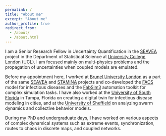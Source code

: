 ```yaml
---
permalink: /
title: "About me"
excerpt: "About me"
author_profile: true
redirect_from: 
  - /about/
  - /about.html
---
```


I am a Senior Research Fellow in Uncertainty Quantification in the [SEAVEA](https://www.seavea-project.org/) project in the Department of Statistical Science at [University College London (UCL)](https://www.ucl.ac.uk/statistics/department-statistical-science). I am focused mainly on multi-physics problems and the propagation of uncertainties when coupled models are emulated.

Before my appointment here, I worked at [Brunel University London](https://www.brunel.ac.uk/computer-science) as a part of the same [SEAVEA](https://www.seavea-project.org/) and [STAMINA](https://stamina-project.eu/) projects and co-developed the [FACS](https://facs.readthedocs.io/en/latest/) model for infectious diseases and the [FabSim3](https://fabsim3.readthedocs.io/en/latest/) automation toolkit for complex simulation tasks. I have also worked at the [University of South Florida](https://health.usf.edu/publichealth) in Tampa, Florida on creating a digital twin for infectious disease modeling in cities, and at the [University of Sheffield](https://www.sheffield.ac.uk/dcs) on analyzing swarm dynamics and collective behavior models.

During my PhD and undergraduate days, I have worked on various aspects of complex dynamical systems such as extreme events, synchronization, routes to chaos in discrete maps, and coupled networks.
